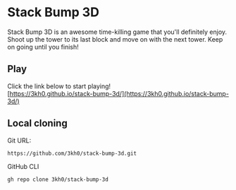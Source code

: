 # Stack Bump 3D

Stack Bump 3D is an awesome time-killing game that you'll definitely enjoy. Shoot up the tower to its last block and move on with the next tower. Keep on going until you finish!

## Play

Click the link below to start playing!<br>
[https://3kh0.github.io/stack-bump-3d/](https://3kh0.github.io/stack-bump-3d/)

## Local cloning
Git URL:
```
https://github.com/3kh0/stack-bump-3d.git
```
GitHub CLI
```
gh repo clone 3kh0/stack-bump-3d
```
